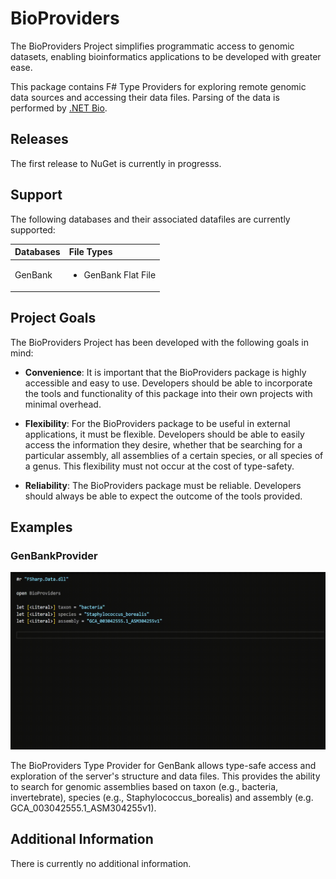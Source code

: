 # BioProviders
The BioProviders Project simplifies programmatic access to genomic datasets, enabling bioinformatics applications to be developed with greater ease.

This package contains F# Type Providers for exploring remote genomic data sources and accessing their data files. Parsing of the data is performed by [.NET Bio](https://github.com/dotnetbio/bio). 

## Releases
The first release to NuGet is currently in progresss.

## Support
The following databases and their associated datafiles are currently supported:

| Databases | File Types |
| :-------- |:-----------|
| GenBank   | <ul><li>GenBank Flat File</li></ul> |

## Project Goals
The BioProviders Project has been developed with the following goals in mind:

* **Convenience**: It is important that the BioProviders package is highly accessible and easy to use. Developers should be able to incorporate the tools and functionality of this package into their own projects with minimal overhead. 

* **Flexibility**: For the BioProviders package to be useful in external applications, it must be flexible. Developers should be able to easily access the information they desire, whether that be searching for a particular assembly, all assemblies of a certain species, or all species of a genus. This flexibility must not occur at the cost of type-safety.

* **Reliability**: The BioProviders package must be reliable. Developers should always be able to expect the outcome of the tools provided.


## Examples
### GenBankProvider
![GenBankProvider Demo](https://github.com/AlexKenna/BioProviders/blob/main/img/GenBankProvider_Demo.gif?raw=true)

The BioProviders Type Provider for GenBank allows type-safe access and exploration of the server's structure and data files. This provides the ability to search for genomic assemblies based on taxon (e.g., bacteria, invertebrate), species (e.g., Staphylococcus_borealis) and assembly (e.g. GCA_003042555.1_ASM304255v1).

## Additional Information
There is currently no additional information.
